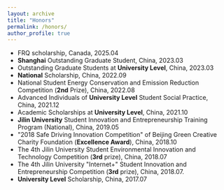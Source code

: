 ```yaml
---
layout: archive
title: "Honors"
permalink: /honors/
author_profile: true
---
```



<ul>
<li> FRQ scholarship, Canada, 2025.04</li>
<li> <b>Shanghai</b> Outstanding Graduate Student, China, 2023.03</li>

<li> Outstanding Graduate Students at <b>University Level</b>, China, 2023.03</li>

<li> <b>National</b> Scholarship, China, 2022.09</li>

<li> National Student Energy Conservation and Emission Reduction Competition (<b>2nd</b> Prize), China, 2022.08</li>

<li> Advanced Individuals of <b>University Level</b> Student Social Practice, China, 2021.12</li>

<li> Academic Scholarships at <b>University Level</b>, China, 2021.10</li>

<li> <b>Jilin University</b> Student Innovation and Entrepreneurship Training Program (National), China, 2019.05</li>

<li> "2018 Safe Driving Innovation Competition" of Beijing Green Creative Charity Foundation (<b>Excellence Award</b>), China, 2018.10</li>

<li> The 4th Jilin University Student Environmental Innovation and Technology Competition (<b>3rd</b> prize), China, 2018.07</li>

<li> The 4th Jilin University "Internet+" Student Innovation and Entrepreneurship Competition (<b>3rd</b> prize), China, 2018.07.</li>

<li> <b>University Level</b> Scholarship, China, 2017.07</li>

</ul>
